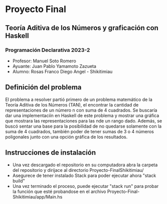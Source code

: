 # **Proyecto Final**
## Teoría Aditiva de los Números y graficación con Haskell
### Programación Declarativa 2023-2
- Profesor: Manuel Soto Romero
- Ayuante: Juan Pablo Yamamoto Zazueta
- Alumno: Rosas Franco Diego Angel - Shikitimiau


## Definición del problema
El problema a resolver partió primero de un problema matemático de la Teoría Aditiva de los Números (TAN), el encontrar la cantidad de representaciones de un número n con suma de 4 cuadrados.
Se buscaría dar una implementaciín en Haskell de este problema y mostrar una gráfica que mostrara las representaciones para las nde un rango dado.
Además, se buscó sentar una base para la posibilidad de no quedarse solamente con la suma de 4 cuadrados, también poder de tener sumas de 3 o 4 números poligonales junto con una opción gráfica de los resultados.


## Instrucciones de instalación
- Una vez descargado el repositorio en su computadora abra la carpeta del repositorio y dirijace al directorio Proyecto-FinalShikitimiau/
- Asegurece de tener instalado Stack para poder ejecutar ahora "stack build"
- Una vez terminado el proceso, puede ejecutar "stack run" para probar la función que esté probandose en el archivo Proyecto-Final-Shikitimiau/app/Main.hs

